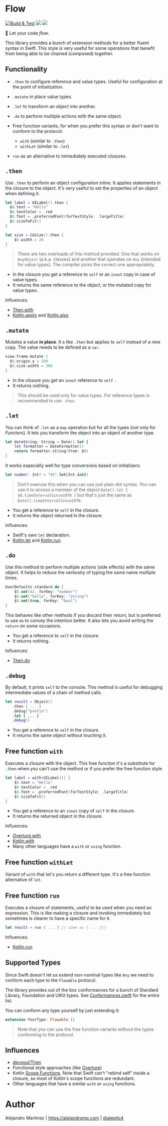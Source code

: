 # Flow

[![Build & Test](https://github.com/alexito4/Flow/actions/workflows/ci.yml/badge.svg)](https://github.com/alexito4/Flow/actions/workflows/ci.yml)
[![](https://img.shields.io/endpoint?url=https%3A%2F%2Fswiftpackageindex.com%2Fapi%2Fpackages%2Falexito4%2FFlow%2Fbadge%3Ftype%3Dswift-versions)](https://swiftpackageindex.com/alexito4/Flow)
[![](https://img.shields.io/endpoint?url=https%3A%2F%2Fswiftpackageindex.com%2Fapi%2Fpackages%2Falexito4%2FFlow%2Fbadge%3Ftype%3Dplatforms)](https://swiftpackageindex.com/alexito4/Flow)

🌊 Let your code *flow*.

This library provides a bunch of extension methods for a better fluent syntax in Swift. This style is very useful for some operations that benefit from being able to be chained (composed) together.

## Functionality

- `.then` to configure reference and value types. Useful for configuration at the point of initialization.

- `.mutate` in place value types.
- `.let` to transform an object into another.
- `.do` to perform multiple actions with the same object.
- Free function variants, for when you prefer this syntax or don't want to conform to the protocol:
  - `with` (similar to `.then`)
  - `withLet` (similar to `.let`)
- `run` as an alternative to immediately executed closures.

## `.then`

Use `.then` to perform an object configuration inline. It applies statements in the closure to the object. It's very useful to set the properties of an object when defining it.

```swift
let label = UILabel().then {
  $0.text = "Hello"
  $0.textColor = .red
  $0.font = .preferredFont(forTextStyle: .largeTitle)
  $0.sizeToFit()
}

let size = CGSize().then {
	$0.width = 20
}
```

> There are two overloads of this method provided. One that works on `AnyObject` (a.k.a. classes) and another that operates on `Any` (intended for value types). The compiler picks the correct one appropriately.

- In the closure you get a reference to `self` or an `inout` copy in case of value types.
- It returns the same reference to the object, or the mutated copy for value types.

Influences:

- [Then.with](https://github.com/devxoul/Then/blob/master/Sources/Then/Then.swift#L42)
- [Kotlin.apply](https://kotlinlang.org/docs/scope-functions.html#apply) and [Kotlin.also](https://kotlinlang.org/docs/scope-functions.html#also)

## `.mutate`

Mutates a value **in place**. It s like `.then` but applies to `self` instead of a new copy. The value needs to be defined as a `var`.

```swift
view.frame.mutate {
  $0.origin.y = 200
  $0.size.width = 300
}
```

- In the closure you get an `inout` reference to `self` .
- It returns nothing.

> This should be used only for value types. For reference types is recommended to use `.then`.

## `.let`

You can think of `.let` as a `map` operation but for all the types (not only for *Functors*). It lets you transform the object into an object of another type.

```swift
let dateString: String = Date().let {
    let formatter = DateFormatter()
    return formatter.string(from: $0)
}
```

It works especially well for type conversions based on initializers:

```swift
let number: Int? = "42".let(Int.init)
```

> Don't overuse this when you can use just plain dot syntax. You can use it to access a member of the object `Date().let { $0.timeIntervalSince1970 }` but that's just the same as `Date().timeIntervalSince1970`. 

- You get a reference to `self` in the closure.
- It returns the object returned in the closure.

Influences:

- Swift's own `let` declaration.
- [Kotlin.let](https://kotlinlang.org/docs/scope-functions.html#let) and [Kotlin.run](https://kotlinlang.org/docs/scope-functions.html#run).

##  `.do`

Use this method to perform multiple actions (side effects) with the same object. It helps to reduce the verbosity of typing the same name multiple times.

```swift
UserDefaults.standard.do {
    $0.set(42, forKey: "number")
    $0.set("hello", forKey: "string")
    $0.set(true, forKey: "bool")
}
```

This behaves like other methods if you discard their return, but is preferred to use `do` to convey the intention better. It also lets you avoid writing the `return` on some occasions.

- You get a reference to `self` in the closure.
- It returns nothing.

Influences:

- [Then.do](https://github.com/devxoul/Then/blob/master/Sources/Then/Then.swift#L56)

## `.debug`

By default, it prints `self` to the console. This method is useful for debugging intermediate values of a chain of method calls.

```swift
let result = Object()
   .then { ... }
   .debug("prefix")
   .let { ... }
   .debug()
```

- You get a reference to `self` in the closure.
- It returns the same object without touching it.

## Free function `with`
Executes a closure with the object. This free function it's a substitute for `.then` when you can't use the method or if you prefer the free function style.

```swift
let label = with(UILabel()) {
    $0.text = "Hello"
    $0.textColor = .red
    $0.font = .preferredFont(forTextStyle: .largeTitle)
    $0.sizeToFit()
}
```

- You get a reference to an `inout` copy of `self` in the closure.
- It returns the returned object in the closure.

Influences:

- [Overture.with](https://github.com/pointfreeco/swift-overture#with-and-update)
- [Kotlin.with](https://kotlinlang.org/docs/scope-functions.html#with)
- Many other languages have a `with` or `using` function.

## Free function `withLet`
Variant of `with` that let's you return a different type. It's a free function alternative of `let`.

## Free function `run`
Executes a closure of statements, useful to be used when you need an expression. This is like making a closure and invoking immediately but sometimes is clearer to have a specific name for it.

```swift
let result = run { ... } // same as { ... }()
```

Influences:

- [Kotlin.run](https://kotlinlang.org/docs/scope-functions.html#run)


## Supported Types

Since Swift doesn't let us extend non-nominal types like `Any` we need to conform each type to the `Flowable` protocol. 

The library provides out of the box conformances for a bunch of Standard Library, Foundation and UIKit types. See [Conformances.swift](/Sources/Flow/Conformances.swift) for the entire list.

You can conform any type yourself by just extending it:

```swift
extension YourType: Flowable {}
```

> Note that you can use the free function variants without the types conforming to the protocol.

## Influences

- [devxoul/Then](https://github.com/devxoul/Then)
- Functional style approaches (like [Overture](https://github.com/pointfreeco/swift-overture))
- Kotlin [Scope Functions](https://kotlinlang.org/docs/scope-functions.html). Note that Swift can't "rebind self" inside a closure, so most of Kotlin's scope functions are redundant.
- Other languages that have a similar `with` or `using` functions.

# Author

Alejandro Martinez | https://alejandromp.com | [@alexito4](https://twitter.com/alexito4)
